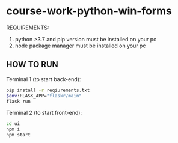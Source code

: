# course-work-python-win-forms

REQUIREMENTS:
1) python >3.7 and pip version must be installed on your pc
2) node package manager must be installed on your pc

HOW TO RUN
-

Terminal 1 (to start back-end):
```bash for windows
pip install -r reqiurements.txt
$env:FLASK_APP="flaskr/main"
flask run
```

Terminal 2 (to start front-end):
```bash
cd ui
npm i
npm start
```